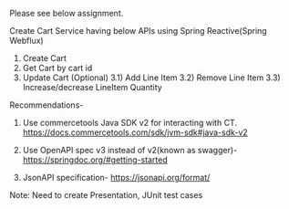 Please see below assignment.

Create Cart Service having below APIs using Spring Reactive(Spring Webflux)
1) Create Cart
2) Get Cart by cart id
3) Update Cart (Optional)
     3.1) Add Line Item
     3.2) Remove Line Item
     3.3) Increase/decrease LineItem Quantity


Recommendations- 
1. Use commercetools Java SDK v2 for interacting with CT. https://docs.commercetools.com/sdk/jvm-sdk#java-sdk-v2
                                    
2. Use OpenAPI spec v3 instead of v2(known as swagger)- https://springdoc.org/#getting-started 
                                    
3. JsonAPI specification- https://jsonapi.org/format/                                  

Note: Need to create Presentation, JUnit test cases
